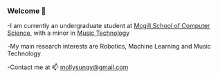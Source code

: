 ### Welcome 👋 

-I am currently an undergraduate student at [Mcgill School of Computer Science](https://www.cs.mcgill.ca/), with a minor in [Music Technology](https://www.mcgill.ca/music/about-us/music-technology)

-My main research interests are Robotics, Machine Learning and Music Technology

-Contact me at 📫 mollysunqy@gmail.com


<!--
**MollySunqy/MollySunqy** is a ✨ _special_ ✨ repository because its `README.md` (this file) appears on your GitHub profile.

Here are some ideas to get you started:

- 🔭 I’m currently working on ...
- 🌱 I’m currently learning ...
- 👯 I’m looking to collaborate on ...
- 🤔 I’m looking for help with ...
- 💬 Ask me about ...
- 📫 How to reach me: ...
- 😄 Pronouns: ...
- ⚡ Fun fact: ...
-->

